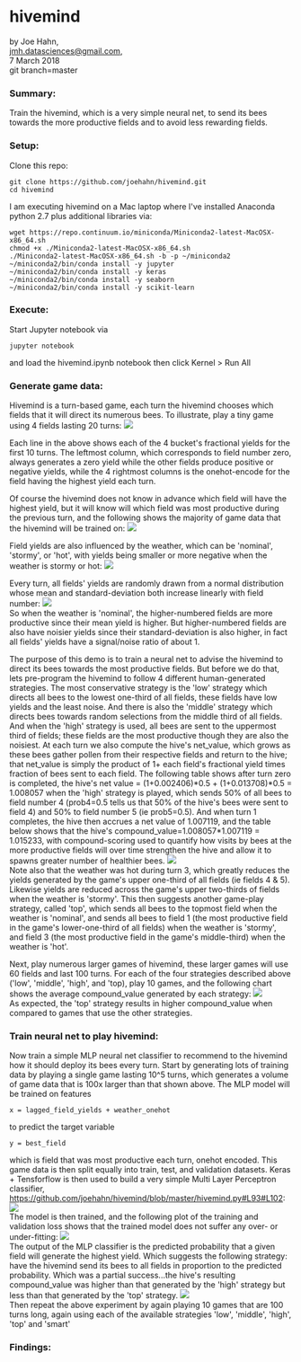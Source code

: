 # hivemind

by Joe Hahn,<br />
jmh.datasciences@gmail.com,<br />
7 March 2018<br />
git branch=master

### Summary:
Train the hivemind, which is a very simple neural net, to send its bees towards the more
productive fields and to avoid less rewarding fields.

### Setup:

Clone this repo:

    git clone https://github.com/joehahn/hivemind.git
    cd hivemind

I am executing hivemind on a Mac laptop where I've installed
Anaconda python 2.7 plus additional libraries via:

    wget https://repo.continuum.io/miniconda/Miniconda2-latest-MacOSX-x86_64.sh
    chmod +x ./Miniconda2-latest-MacOSX-x86_64.sh
    ./Miniconda2-latest-MacOSX-x86_64.sh -b -p ~/miniconda2
    ~/miniconda2/bin/conda install -y jupyter
    ~/miniconda2/bin/conda install -y keras
    ~/miniconda2/bin/conda install -y seaborn
    ~/miniconda2/bin/conda install -y scikit-learn

### Execute:

Start Jupyter notebook via

    jupyter notebook

and load the hivemind.ipynb notebook then click Kernel > Run All

### Generate game data:

Hivemind is a turn-based game, each turn the hivemind chooses which fields that it will
direct its numerous bees. To illustrate, play a tiny game using 4 fields lasting 20 turns:
![](figs/yields.png)<br />

Each line in the above shows each of the 4 bucket's fractional yields for the first 10 turns.
The leftmost column, which corresponds to field number zero,
always generates a zero yield while the other fields produce
positive or negative yields, while the 4 rightmost columns is the onehot-encode for the field
having the highest yield each turn.

Of course the hivemind does not know in advance which field will have the highest yield,
but it will know will which field was most productive during the previous turn,
and the following shows the majority of game data that the hivemind will be trained on:
![](figs/lagged_yields.png)<br />

Field yields are also influenced by the weather, which can be 'nominal', 'stormy', or 'hot',
with yields being smaller or more negative when the weather is stormy or hot:
![](figs/weather.png)<br />

Every turn, all fields' yields are randomly drawn from a normal distribution whose
mean and standard-deviation both increase linearly with field number:
![](figs/field_parameters.png)<br />
So when the weather is 'nominal', the higher-numbered fields are more productive
since their mean yield is higher. But higher-numbered fields are also have noisier yields
since their standard-deviation is also higher, in fact all fields' yields have a 
signal/noise ratio of about 1.

The purpose of this demo is to train a neural net to advise the hivemind to direct
its bees towards the most productive fields. But before we do that, lets pre-program
the hivemind to follow 4 different human-generated strategies. The most conservative
strategy is the 'low' strategy which directs all bees to the lowest one-third of all
fields, these fields have low yields and the least noise. And there is also the 'middle'
strategy which directs bees towards random selections from the middle third of all fields.
And when the 'high' strategy is used, all bees are sent to the uppermost third of fields;
these fields are the most productive though they are also the noisiest. At each
turn we also compute the hive's net_value, which grows as these bees gather pollen from
their respective fields and return to the hive; that net_value is simply the product of
1+ each field's fractional yield times fraction of bees sent to each field. The following
table shows after turn zero is completed, the hive's 
net value = (1+0.002406)\*0.5 + (1+0.013708)\*0.5 = 1.008057 when the 'high' strategy
is played, which sends 50% of all bees to field number 4 (prob4=0.5 tells us that 50%
of the hive's bees were sent to field 4) and 50% to field number 5 (ie prob5=0.5).
And when turn 1 completes, the hive then accrues a net value of 1.007119, and the table
below shows that the hive's compound_value=1.008057*1.007119 = 1.015233, with
compound-scoring used to quantify how visits by bees at the more productive fields
will over time strengthen the hive and allow it to spawns greater number of healthier bees.
![](figs/high.png)<br />
Note also that the weather was hot during turn 3, which greatly reduces the yields
generated by the game's upper one-third of all fields (ie fields 4 & 5). Likewise
yields are reduced across the game's upper two-thirds of fields when the weather is 'stormy'.
This then suggests another game-play strategy, called 'top', which sends all bees
to the topmost field when the weather is 'nominal', and sends all bees to field 1
(the most productive field in the game's lower-one-third of all fields) when the weather
is 'stormy', and field 3 (the most productive field in the game's middle-third) when
the weather is 'hot'.

Next, play numerous larger games of hivemind, these larger
games will use 60 fields and last 100 turns.
For each of the four strategies described above ('low', 'middle', 'high', and 'top), play 10 games,
and the following chart shows the average compound_value generated by each strategy:
![](figs/low_thru_top_strategies.png)<br />
As expected, the 'top' strategy results in higher compound_value when compared to games
that use the other strategies.

### Train neural net to play hivemind:

Now train a simple MLP neural net classifier to recommend to the hivemind how it should
deploy its bees every turn. Start by generating lots of training data by playing a single
game lasting 10^5 turns, which generates a volume of game data that is 100x larger than
that shown above. The MLP model will be trained on features

    x = lagged_field_yields + weather_onehot

to predict the target variable

    y = best_field

which is field that was most productive each turn, onehot encoded. This game data is then
split equally into train, test, and validation datasets. Keras + Tensforflow
is then used to build a very simple Multi Layer Perceptron classifier,
https://github.com/joehahn/hivemind/blob/master/hivemind.py#L93#L102:
![](figs/model.png)<br />
The model is then trained, and the following plot of the training and validation loss
shows that the trained model does not suffer any over- or under-fitting:
![](figs/loss.png)<br />
The output of the MLP classifier is the predicted probability that a given field 
will generate the highest yield. Which suggests the following strategy:
have the hivemind send its bees to all fields in proportion to the predicted
probability. Which was a partial success...the hive's resulting compound_value
was higher than that generated by the 'high' strategy but less than that generated by
the 'top' strategy. 
![](figs/low_thru_smart_strategies.png)<br />
Then repeat the above experiment by again playing 10 games that are 100 turns long,
again using each of the available strategies 'low', 'middle', 'high', 'top' and 'smart'

### Findings:

